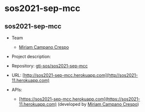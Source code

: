 # sos2021-sep-mcc
## sos2021-sep-mcc

- Team
  - [Miriam Campano Crespo](https://github.com/Mirishya)

- Project description: 
- Repository: [gti-sos/sos2021-sep-mcc](https://github.com/gti-sos/sos2021-sep-mcc)
- URL: [http://sos2021-sep-mcc.herokuapp.com](http//sos2021-11.herokuapp.com)
-  APIs:
     - [https://sos2021-sep-mcc.herokuapp.com](https://sos2021-11.herokuapp.com) (developed by [Miriam Campano Crespo](https://github.com/Mirishya))